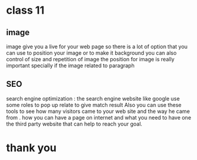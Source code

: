 # class 11
## image 
image give you a live for your web page so there is a lot of option that you can use to position your image or to make it background 
you can also control of size and repetition of image 
the position for image is really important specially if the image related to paragraph
## SEO
search engine optimization : the search engine website like google use some roles to pop up relate to give match result 
Also you can use these tools to see how many visitors came to your web site and the way he came from .
how you can have a page on internet and what you need to have one 
the third party website that can help to reach your goal.


# thank you 